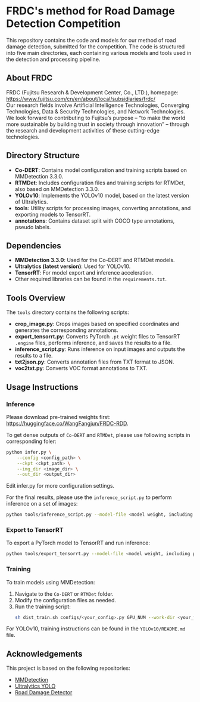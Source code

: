 

# FRDC's method for Road Damage Detection Competition

This repository contains the code and models for our method of road damage detection, submitted for the competition. The code is structured into five main directories, each containing various models and tools used in the detection and processing pipeline.

## About FRDC

FRDC (Fujitsu Research & Development Center, Co., LTD.), homepage: https://www.fujitsu.com/cn/en/about/local/subsidiaries/frdc/ \
Our research fields involve Artificial Intelligence Technologies, Converging Technologies, Data & Security Technologies, and Network Technologies. We look forward to contributing to Fujitsu’s purpose – “to make the world more sustainable by building trust in society through innovation” – through the research and development activities of these cutting-edge technologies.

## Directory Structure

- **Co-DERT**: Contains model configuration and training scripts based on MMDetection 3.3.0.
- **RTMDet**: Includes configuration files and training scripts for RTMDet, also based on MMDetection 3.3.0.
- **YOLOv10**: Implements the YOLOv10 model, based on the latest version of Ultralytics.
- **tools**: Utility scripts for processing images, converting annotations, and exporting models to TensorRT.
- **annotations**: Contains dataset split with COCO type annotations, pseudo labels.

## Dependencies

- **MMDetection 3.3.0**: Used for the Co-DERT and RTMDet models.
- **Ultralytics (latest version)**: Used for YOLOv10.
- **TensorRT**: For model export and inference acceleration.
- Other required libraries can be found in the `requirements.txt`.

## Tools Overview

The `tools` directory contains the following scripts:

- **crop_image.py**: Crops images based on specified coordinates and generates the corresponding annotations.
- **export_tensorrt.py**: Converts PyTorch `.pt` weight files to TensorRT `.engine` files, performs inference, and saves the results to a file.
- **inference_script.py**: Runs inference on input images and outputs the results to a file.
- **txt2json.py**: Converts annotation files from TXT format to JSON.
- **voc2txt.py**: Converts VOC format annotations to TXT.

## Usage Instructions

### Inference

Please download pre-trained weights first: https://huggingface.co/WangFangjun/FRDC-RDD.

To get dense outputs of `Co-DERT` and `RTMDet`, please use following scripts in corresponding foler:

```bash
python infer.py \
    --config <config_path> \
    --ckpt <ckpt_path> \
    --img_dir <image_dir> \
    --out_dir <output_dir>
```

Edit infer.py for more configuration settings.

For the final results, please use the `inference_script.py` to perform inference on a set of images:

```bash
python tools/inference_script.py --model-file <model weight, including pt, onnx, engine > --source-path <path_to_images> --output-file <path_to_output> --engine < whether export the pt to engine for inference >
```

### Export to TensorRT

To export a PyTorch model to TensorRT and run inference:

```bash
python tools/export_tensorrt.py --model-file <model weight, including pth, onnx, engine > --source-path <path_to_images> --output-file <path_to_output>
```

### Training

To train models using MMDetection:

1. Navigate to the `Co-DERT` or `RTMDet` folder.
2. Modify the configuration files as needed.
3. Run the training script:
   ```bash
   sh dist_train.sh configs/<your_config>.py GPU_NUM --work-dir <your_work_dir>
   ```

For YOLOv10, training instructions can be found in the `YOLOv10/README.md` file.

## Acknowledgements

This project is based on the following repositories:
- [MMDetection](https://github.com/open-mmlab/mmdetection)
- [Ultralytics YOLO](https://github.com/ultralytics/yolov5)
- [Road Damage Detector](https://github.com/sekilab/RoadDamageDetector)
